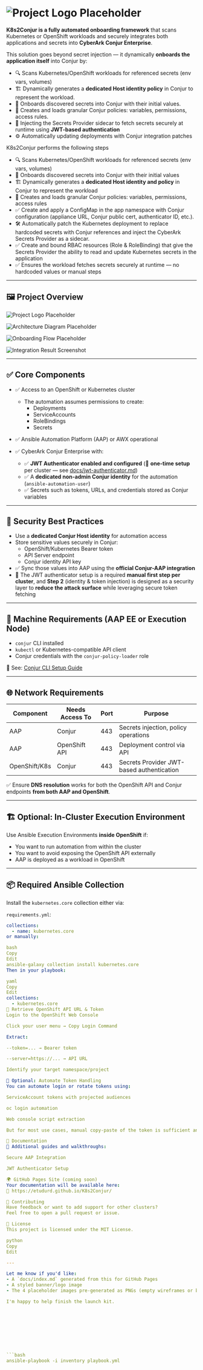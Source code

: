 # <img src="docs/images/logo-placeholder.png" alt="Project Logo Placeholder"/>

**K8s2Conjur is a fully automated onboarding framework** that scans Kubernetes or OpenShift workloads and securely integrates both applications and secrets into **CyberArk Conjur Enterprise**.

This solution goes beyond secret injection — it dynamically **onboards the application itself** into Conjur by:
- 🔍 Scans Kubernetes/OpenShift workloads for referenced secrets (env vars, volumes)
- 🏗️ Dynamically generates a **dedicated Host identity policy** in Conjur to represent the workload.
- 🔐 Onboards discovered secrets into Conjur with their initial values.
- 📜 Creates and loads granular Conjur policies: variables, permissions, access rules.
- 🧩 Injecting the Secrets Provider sidecar to fetch secrets securely at runtime using **JWT-based authentication**
- ⚙️ Automatically updating deployments with Conjur integration patches


K8s2Conjur performs the following steps
- 🔍 Scans Kubernetes/OpenShift workloads for referenced secrets (env vars, volumes)
- 🔐 Onboards discovered secrets into Conjur with their initial values
- 🏗️ Dynamically generates a **dedicated Host identity and policy** in Conjur to represent the workload
- 📜 Creates and loads granular Conjur policies: variables, permissions, access rules
- ✅ Create and apply a ConfigMap in the app namespace with Conjur configuration (appliance URL, Conjur public cert, authenticator ID, etc.).
- 🛠️ Automatically patch the Kubernetes deployment to replace hardcoded secrets with Conjur references and inject the CyberArk Secrets Provider as a sidecar.
- ✅ Create and bound RBAC resources (Role & RoleBinding) that give the Secrets Provider the ability to read and update Kubernetes secrets in the application
- ✅ Ensures the workload fetches secrets securely at runtime — no hardcoded values or manual steps

---

## 🖼️ Project Overview

![Project Logo Placeholder](images/logo-placeholder.png)

![Architecture Diagram Placeholder](images/architecture-placeholder.png)

![Onboarding Flow Placeholder](images/onboarding-steps-placeholder.png)

![Integration Result Screenshot](images/integration-placeholder.png)

---

## ✅ Core Components

- ✅ Access to an OpenShift or Kubernetes cluster  
  - The automation assumes permissions to create:  
    - Deployments  
    - ServiceAccounts  
    - RoleBindings  
    - Secrets

- ✅ Ansible Automation Platform (AAP) or AWX operational

- ✅ CyberArk Conjur Enterprise with:
  - ✅ **JWT Authenticator enabled and configured** (📌 **one-time setup** per cluster — see [docs/jwt-authenticator.md](docs/jwt-authenticator.md))
  - ✅ A **dedicated non-admin Conjur identity** for the automation (`ansible-automation-user`)
  - ✅ Secrets such as tokens, URLs, and credentials stored as Conjur variables

---

## 🔐 Security Best Practices

- Use a **dedicated Conjur Host identity** for automation access  
- Store sensitive values securely in Conjur:
  - OpenShift/Kubernetes Bearer token
  - API Server endpoint
  - Conjur identity API key
- ✅ Sync those values into AAP using the **official Conjur-AAP integration**
- 📌 The JWT authenticator setup is a required **manual first step per cluster**, and **Step 2** (identity & token injection) is designed as a security layer to **reduce the attack surface** while leveraging secure token fetching

---

## 🧰 Machine Requirements (AAP EE or Execution Node)

- `conjur` CLI installed  
- `kubectl` or Kubernetes-compatible API client  
- Conjur credentials with the `conjur-policy-loader` role  

📘 See: [Conjur CLI Setup Guide](https://docs.cyberark.com/ConjurCloud-latest/en/Content/ConjurCLI/cli-install.htm)

---

## 🌐 Network Requirements

| Component                  | Needs Access To | Port | Purpose                                 |
|---------------------------|-----------------|------|-----------------------------------------|
| AAP                       | Conjur          | 443  | Secrets injection, policy operations    |
| AAP                       | OpenShift API   | 443  | Deployment control via API              |
| OpenShift/K8s             | Conjur          | 443  | Secrets Provider JWT-based authentication |

✅ Ensure **DNS resolution** works for both the OpenShift API and Conjur endpoints **from both AAP and OpenShift**.

---

## 🏗️ Optional: In-Cluster Execution Environment

Use Ansible Execution Environments **inside OpenShift** if:
- You want to run automation from within the cluster  
- You want to avoid exposing the OpenShift API externally  
- AAP is deployed as a workload in OpenShift  

---

## 📦 Required Ansible Collection

Install the `kubernetes.core` collection either via:

`requirements.yml`:
```yaml
collections:
  - name: kubernetes.core
or manually:

bash
Copy
Edit
ansible-galaxy collection install kubernetes.core
Then in your playbook:

yaml
Copy
Edit
collections:
  - kubernetes.core
🔑 Retrieve OpenShift API URL & Token
Login to the OpenShift Web Console

Click your user menu → Copy Login Command

Extract:

--token=... → Bearer token

--server=https://... → API URL

Identify your target namespace/project

🔄 Optional: Automate Token Handling
You can automate login or rotate tokens using:

ServiceAccount tokens with projected audiences

oc login automation

Web console script extraction

But for most use cases, manual copy-paste of the token is sufficient and secure.

📘 Documentation
📄 Additional guides and walkthroughs:

Secure AAP Integration

JWT Authenticator Setup

🌍 GitHub Pages Site (coming soon)
Your documentation will be available here:
📘 https://etudurd.github.io/K8s2Conjur/

🤝 Contributing
Have feedback or want to add support for other clusters?
Feel free to open a pull request or issue.

📜 License
This project is licensed under the MIT License.

python
Copy
Edit

---

Let me know if you'd like:
- A `docs/index.md` generated from this for GitHub Pages
- A styled banner/logo image
- The 4 placeholder images pre-generated as PNGs (empty wireframes or boxes)

I'm happy to help finish the launch kit.









```bash
ansible-playbook -i inventory playbook.yml
